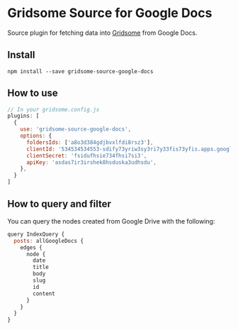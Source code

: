# Gridsome Source for Google Docs

Source plugin for fetching data into [Gridsome](https://gridsome.org/) from Google Docs.

## Install

`npm install --save gridsome-source-google-docs`

## How to use

```javascript
// In your gridsome.config.js
plugins: [
  {
    use: 'gridsome-source-google-docs',
    options: {
      foldersIds: ['a8o3d384gdjbvxlfdi8rsz3'],
      clientId: '534534534553-sdify73yriw3sy3ri7y33fis73yfis.apps.googleusercontent.com',
      clientSecret: 'fsidufhsie734fhsi7si3',
      apiKey: 'asdas7ir3irshek8hsduska3udhsdu',
    },
  }
]
```

## How to query and filter

You can query the nodes created from Google Drive with the following:

```javascript
query IndexQuery {
  posts: allGoogleDocs {
    edges {
      node {
        date
        title
        body
        slug
        id
        content
      }
    }
  }
}
```
